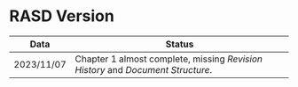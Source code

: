 # RASD Version


| Data | Status |
| -----|--------|
| 2023/11/07 | Chapter 1 almost complete, missing *Revision History* and *Document Structure*. |
